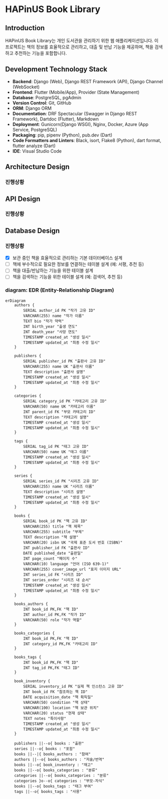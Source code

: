 # HAPinUS Book Library

## Introduction
HAPinUS Book Library는 개인 도서관을 관리하기 위한 웹 애플리케이션입니다. 
이 프로젝트는 책의 정보를 효율적으로 관리하고, 대출 및 반납 기능을 제공하며, 책을 검색하고 추천하는 기능을 포함합니다.

## Development Technology Stack
- **Backend**: Django (Web), Django REST Framework (API), Django Channel (WebSocket)
- **Frontend**: Flutter (Mobile/App), Provider (State Management)
- **Database**: PostgreSQL, pgAdmin
- **Version Control**: Git, GitHub
- **ORM**: Django ORM
- **Documentation**: DRF Spectacular (Swagger in Django REST Framework), Dartdoc (Flutter), Markdown
- **Deployment**: Gunicorn(Django WSGI), Nginx, Docker, Azure (App Service, PostgreSQL)
- **Packaging**: pip, pipenv (Python), pub.dev (Dart)
- **Code Formatters and Linters**: Black, isort, Flake8 (Python), dart format, flutter analyze (Dart)
- **IDE**: Visual Studio Code

## Architecture Design
### 진행상황

## API Design
### 진행상황

## Database Design
### 진행상황
- [x] 보관 중인 책을 효율적으로 관리하는 기본 데이터베이스 설계
- [ ] 책에 부수적으로 필요한 정보를 연결하는 테이블 설계 (예: 서평, 추천 등)
- [ ] 책을 대출/반납하는 기능을 위한 테이블 설계
- [ ] 책을 검색하는 기능을 위한 테이블 설계 (예: 검색어, 추천 등)
### diagram: EDR (Entity-Relationship Diagram)
```mermaid
erDiagram
    authors {
        SERIAL author_id PK "작가 고유 ID"
        VARCHAR(255) name "작가 이름"
        TEXT bio "작가 약력"
        INT birth_year "출생 연도"
        INT death_year "사망 연도"
        TIMESTAMP created_at "생성 일시"
        TIMESTAMP updated_at "최종 수정 일시"
    }

    publishers {
        SERIAL publisher_id PK "출판사 고유 ID"
        VARCHAR(255) name UK "출판사 이름"
        TEXT description "출판사 설명"
        TIMESTAMP created_at "생성 일시"
        TIMESTAMP updated_at "최종 수정 일시"
    }

    categories {
        SERIAL category_id PK "카테고리 고유 ID"
        VARCHAR(50) name UK "카테고리 이름"
        INT parent_id FK "부모 카테고리 ID"
        TEXT description "카테고리 설명"
        TIMESTAMP created_at "생성 일시"
        TIMESTAMP updated_at "최종 수정 일시"
    }

    tags {
        SERIAL tag_id PK "태그 고유 ID"
        VARCHAR(50) name UK "태그 이름"
        TIMESTAMP created_at "생성 일시"
        TIMESTAMP updated_at "최종 수정 일시"
    }

    series {
        SERIAL series_id PK "시리즈 고유 ID"
        VARCHAR(255) name UK "시리즈 이름"
        TEXT description "시리즈 설명"
        TIMESTAMP created_at "생성 일시"
        TIMESTAMP updated_at "최종 수정 일시"
    }

    books {
        SERIAL book_id PK "책 고유 ID"
        VARCHAR(255) title "책 제목"
        VARCHAR(255) subtitle "부제"
        TEXT description "책 설명"
        VARCHAR(20) isbn UK "국제 표준 도서 번호 (ISBN)"
        INT publisher_id FK "출판사 ID"
        DATE published_date "출판일"
        INT page_count "페이지 수"
        VARCHAR(10) language "언어 (ISO 639-1)"
        VARCHAR(255) cover_image_url "표지 이미지 URL"
        INT series_id FK "시리즈 ID"
        INT series_order "시리즈 내 순서"
        TIMESTAMP created_at "생성 일시"
        TIMESTAMP updated_at "최종 수정 일시"
    }

    books_authors {
        INT book_id PK,FK "책 ID"
        INT author_id PK,FK "작가 ID"
        VARCHAR(50) role "작가 역할"
    }

    books_categories {
        INT book_id PK,FK "책 ID"
        INT category_id PK,FK "카테고리 ID"
    }

    books_tags {
        INT book_id PK,FK "책 ID"
        INT tag_id PK,FK "태그 ID"
    }

    book_inventory {
        SERIAL inventory_id PK "실제 책 인스턴스 고유 ID"
        INT book_id FK "참조하는 책 ID"
        DATE acquisition_date "책 획득일"
        VARCHAR(50) condition "책 상태"
        VARCHAR(100) location "책 보관 위치"
        VARCHAR(20) status "현재 상태"
        TEXT notes "특이사항"
        TIMESTAMP created_at "생성 일시"
        TIMESTAMP updated_at "최종 수정 일시"
    }

    publishers ||--o{ books : "출판"
    series ||--o{ books : "포함"
    books ||--|{ books_authors : "참여"
    authors ||--o{ books_authors : "저술/번역"
    books ||--o{ book_inventory : "재고"
    books ||--o{ books_categories : "분류"
    categories ||--o{ books_categories : "분류"
    categories }o--o{ categories : "부모-자식"
    books ||--o{ books_tags : "태그 부여"
    tags ||--o{ books_tags : "사용"
```